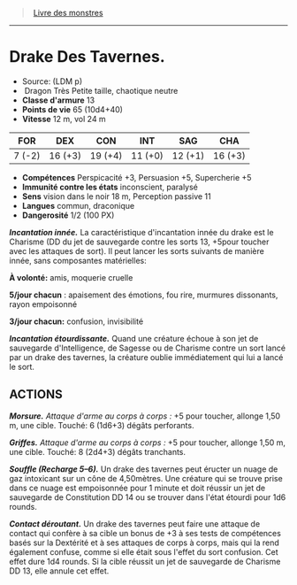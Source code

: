 ﻿> [Livre des monstres](tome_of_beasts.md)

---

# Drake Des Tavernes.

- Source: (LDM p)
-  Dragon Très Petite taille, chaotique neutre
- **Classe d'armure** 13
- **Points de vie** 65 (10d4+40)
- **Vitesse** 12 m, vol 24 m

|FOR|DEX|CON|INT|SAG|CHA|
|---|---|---|---|---|---|
|7 (-2)|16 (+3)|19 (+4)|11 (+0)|12 (+1)|16 (+3)|

- **Compétences** Perspicacité +3, Persuasion +5, Supercherie +5
- **Immunité contre les états** inconscient, paralysé
- **Sens** vision dans le noir 18 m, Perception passive 11
- **Langues** commun, draconique
- **Dangerosité** 1/2 (100 PX)

**_Incantation innée._** La caractéristique d'incantation innée du drake est le Charisme (DD du jet de sauvegarde contre les sorts 13, +5pour toucher avec les attaques de sort). Il peut lancer les sorts suivants de manière innée, sans composantes matérielles:

**À volonté:** amis, moquerie cruelle

**5/jour chacun** : apaisement des émotions, fou rire, murmures dissonants, rayon empoisonné

**3/jour chacun:** confusion, invisibilité

**_Incantation étourdissante._** Quand une créature échoue à son jet de sauvegarde d'Intelligence, de Sagesse ou de Charisme contre un sort lancé par un drake des tavernes, la créature oublie immédiatement qui lui a lancé le sort.

## ACTIONS

**_Morsure._** _Attaque d'arme au corps à corps :_ +5 pour toucher, allonge 1,50 m, une cible. Touché: 6 (1d6+3) dégâts perforants.

**_Griffes._** _Attaque d'arme au corps à corps :_ +5 pour toucher, allonge 1,50 m, une cible. Touché: 8 (2d4+3) dégâts tranchants.

**_Souffle (Recharge 5–6)._** Un drake des tavernes peut éructer un nuage de gaz intoxicant sur un cône de 4,50mètres. Une créature qui se trouve prise dans ce nuage est empoisonnée pour 1 minute et doit réussir un jet de sauvegarde de Constitution DD 14 ou se trouver dans l'état étourdi pour 1d6 rounds.

**_Contact déroutant._** Un drake des tavernes peut faire une attaque de contact qui confère à sa cible un bonus de +3 à ses tests de compétences basés sur la Dextérité et à ses attaques de corps à corps, mais qui la rend également confuse, comme si elle était sous l'effet du sort confusion. Cet effet dure 1d4 rounds. Si la cible réussit un jet de sauvegarde de Charisme DD 13, elle annule cet effet.

